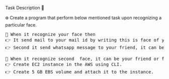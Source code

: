 Task Description 📄

❄️ Create a program that perform below mentioned task upon recognizing a particular face. 

<pre>
📌 When it recognize your face then
👉 It send mail to your mail id by writing this is face of your_name. 
👉 Second it send whatsapp message to your friend, it can be anything. 
</pre>
<pre>
📌 When it recognize second  face, it can be your friend or family members face.
👉 Create EC2 instance in the AWS using CLI. 
👉 Create 5 GB EBS volume and attach it to the instance. 
</pre>
